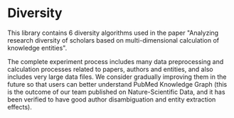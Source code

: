 # Diversity
This library contains 6 diversity algorithms used in the paper "Analyzing research diversity of scholars based on multi-dimensional calculation of knowledge entities". 

The complete experiment process includes many data preprocessing and calculation processes related to papers, authors and entities, and also includes very large data files. We consider gradually improving them in the future so that users can better understand PubMed Knowledge Graph (this is the outcome of our team published on Nature-Scientific Data, and it has been verified to have good author disambiguation and entity extraction effects).
